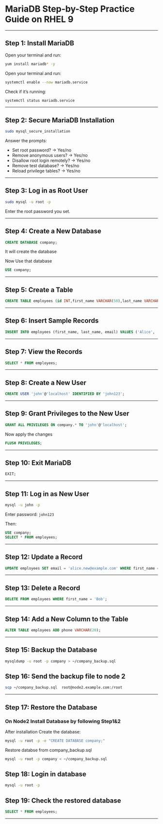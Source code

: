 
# MariaDB Step-by-Step Practice Guide on RHEL 9

---

## Step 1: Install MariaDB
Open your terminal and run:
```bash
yum install mariadb* -y
```
Open your terminal and run:
```bash
systemctl enable --now mariadb.service
```
Check if it’s running:
```bash
systemctl status mariadb.service
```

---

## Step 2: Secure MariaDB Installation

```bash
sudo mysql_secure_installation
```

Answer the prompts:

- Set root password? → Yes/no 
- Remove anonymous users? → Yes/no  
- Disallow root login remotely? → Yes/no 
- Remove test database? → Yes/no  
- Reload privilege tables? → Yes/no  

---

## Step 3: Log in as Root User

```bash
sudo mysql -u root -p
```

Enter the root password you set.

---

## Step 4: Create a New Database

```sql
CREATE DATABASE company;
```
It will create the database 

Now Use that database
```sql
USE company;
```

---

## Step 5: Create a Table

```sql
CREATE TABLE employees (id INT,first_name VARCHAR(50),last_name VARCHAR(50),email VARCHAR(100));
```

---

## Step 6: Insert Sample Records

```sql
INSERT INTO employees (first_name, last_name, email) VALUES ('Alice', 'Smith', 'alice@example.com'), ('Bob', 'Jones', 'bob@example.com');
```

---

## Step 7: View the Records

```sql
SELECT * FROM employees;
```

---

## Step 8: Create a New User

```sql
CREATE USER 'john'@'localhost' IDENTIFIED BY 'john123';
```

---

## Step 9: Grant Privileges to the New User

```sql
GRANT ALL PRIVILEGES ON company.* TO 'john'@'localhost';
```
Now apply the changes 
```sql
FLUSH PRIVILEGES;
```

---

## Step 10: Exit MariaDB

```sql
EXIT;
```

---

## Step 11: Log in as New User

```bash
mysql -u john -p
```

Enter password: `john123`

Then:

```sql
USE company;
SELECT * FROM employees;
```

---

## Step 12: Update a Record

```sql
UPDATE employees SET email = 'alice.new@example.com' WHERE first_name = 'Alice';
```

---

## Step 13: Delete a Record

```sql
DELETE FROM employees WHERE first_name = 'Bob';
```

---

## Step 14: Add a New Column to the Table

```sql
ALTER TABLE employees ADD phone VARCHAR(20);
```

---

## Step 15: Backup the Database

```bash
mysqldump -u root -p company > ~/company_backup.sql
```
## Step 16: Send the backup file to node 2
```bash
scp ~/company_backup.sql  root@node2.example.com:/root
```
---

## Step 17: Restore the Database
### On Node2 Install Database by following Step1&2

After installation Create the database:

```bash
mysql -u root -p -e "CREATE DATABASE company;"
```

Restore databse from company_backup.sql

```bash
mysql -u root -p company < ~/company_backup.sql
```
## Step 18: Login in database
```bash
mysql -u root -p
```
## Step 19: Check the restored database
```sql
SELECT * FROM employees;
```
---

